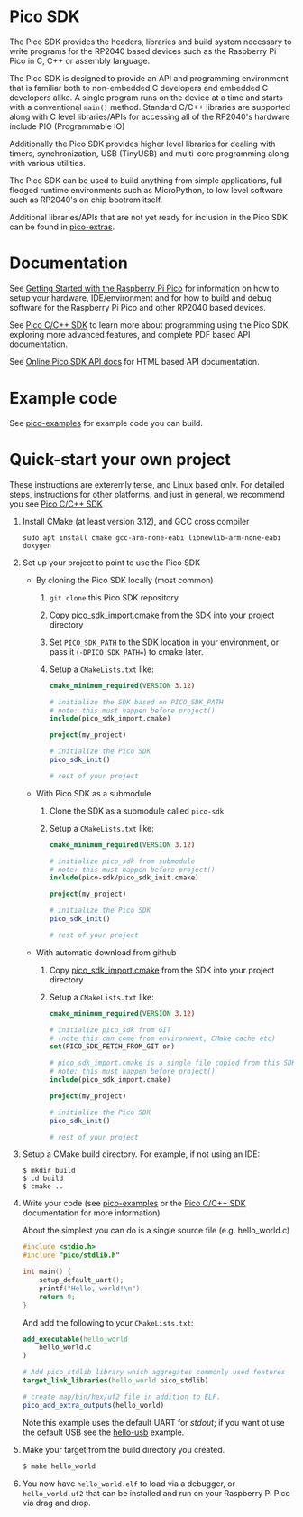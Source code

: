 # Pico SDK

The Pico SDK provides the headers, libraries and build system
necessary to write programs for the RP2040 based devices such as the Raspberry Pi Pico
in C, C++ or assembly language.

The Pico SDK  is designed to provide an API and programming environment that is familiar both to non-embedded C developers and embedded C developers alike.
A single program runs on the device at a time and starts with a conventional `main()` method. Standard C/C++ libraries are supported along with
C level libraries/APIs for accessing all of the RP2040's hardware include PIO (Programmable IO)

Additionally the Pico SDK provides higher level libraries for dealing with timers, synchronization, USB (TinyUSB) and multi-core programming 
along with various utilities.

The Pico SDK can be used to build anything from simple applications, full fledged runtime environments such as MicroPython, to low level software
such as RP2040's on chip bootrom itself.

Additional libraries/APIs that are not yet ready for inclusion in the Pico SDK can be found in [pico-extras](https://github.com/raspberrypi/pico-extras).   

# Documentation

See [Getting Started with the Raspberry Pi Pico](https://rptl.io/pico-get-started) for information on how to setup your
hardware, IDE/environment and for how to build and debug software for the Raspberry Pi Pico
and other RP2040 based devices.

See [Pico C/C++ SDK](https://rptl.io/pico-c-sdk) to learn more about programming using the
Pico SDK, exploring more advanced features, and complete PDF based API documentation.

See [Online Pico SDK API docs](https://rptl.io/pico-doxygen) for HTML based API documentation.

# Example code

See [pico-examples](https://github.com/raspberrypi/pico-examples) for example code you can build.

# Quick-start your own project

These instructions are exteremly terse, and Linux based only. For detailed steps,
instructions for other platforms, and just in general, we recommend you see [Pico C/C++ SDK](https://rptl.io/pico-c-sdk)

1. Install CMake (at least version 3.12), and GCC cross compiler
   ```
   sudo apt install cmake gcc-arm-none-eabi libnewlib-arm-none-eabi doxygen
   ```
1. Set up your project to point to use the Pico SDK
   
   * By cloning the Pico SDK locally (most common)
      1. `git clone` this Pico SDK repository
      1. Copy [pico_sdk_import.cmake](https://github.com/raspberrypi/pico-sdk/blob/master/external/pico_sdk_import.cmake)
         from the SDK into your project directory
      2. Set `PICO_SDK_PATH` to the SDK location in your environment, or pass it (`-DPICO_SDK_PATH=`) to cmake later.
      3. Setup a `CMakeLists.txt` like:

          ```cmake
          cmake_minimum_required(VERSION 3.12)

          # initialize the SDK based on PICO_SDK_PATH
          # note: this must happen before project()
          include(pico_sdk_import.cmake)

          project(my_project)

          # initialize the Pico SDK
          pico_sdk_init()

          # rest of your project

          ```

   * With Pico SDK as a submodule
      1. Clone the SDK as a submodule called `pico-sdk`
      1. Setup a `CMakeLists.txt` like:

          ```cmake
          cmake_minimum_required(VERSION 3.12)

          # initialize pico_sdk from submodule
          # note: this must happen before project()
          include(pico-sdk/pico_sdk_init.cmake)

          project(my_project)

          # initialize the Pico SDK
          pico_sdk_init()

          # rest of your project

          ```

   * With automatic download from github
      1. Copy [pico_sdk_import.cmake](https://github.com/raspberrypi/pico-sdk/blob/master/external/pico_sdk_import.cmake)
         from the SDK into your project directory
      1. Setup a `CMakeLists.txt` like:

          ```cmake
          cmake_minimum_required(VERSION 3.12)

          # initialize pico_sdk from GIT
          # (note this can come from environment, CMake cache etc)
          set(PICO_SDK_FETCH_FROM_GIT on)

          # pico_sdk_import.cmake is a single file copied from this SDK
          # note: this must happen before project()
          include(pico_sdk_import.cmake)

          project(my_project)

          # initialize the Pico SDK
          pico_sdk_init()

          # rest of your project

          ```

3. Setup a CMake build directory.
      For example, if not using an IDE:
      ```
      $ mkdir build
      $ cd build
      $ cmake ..
      ```

4. Write your code (see [pico-examples](https://github.com/raspberrypi/pico-examples) or the [Pico C/C++ SDK](https://rptl.io/pico-c-sdk) documentation
for more information)

   About the simplest you can do is a single source file (e.g. hello_world.c)

   ```c
   #include <stdio.h>
   #include "pico/stdlib.h"

   int main() {
       setup_default_uart();
       printf("Hello, world!\n");
       return 0;
   }
   ```
   And add the following to your `CMakeLists.txt`:

   ```cmake
   add_executable(hello_world
       hello_world.c
   )

   # Add pico_stdlib library which aggregates commonly used features
   target_link_libraries(hello_world pico_stdlib)

   # create map/bin/hex/uf2 file in addition to ELF.
   pico_add_extra_outputs(hello_world)
   ```

   Note this example uses the default UART for _stdout_; 
   if you want ot use the default USB see the [hello-usb](https://github.com/raspberrypi/pico-examples/tree/master/hello_world/usb) example.


5. Make your target from the build directory you created.
      ```sh
      $ make hello_world
      ```

6. You now have `hello_world.elf` to load via a debugger, or `hello_world.uf2` that can be installed and
run on your Raspberry Pi Pico via drag and drop.
